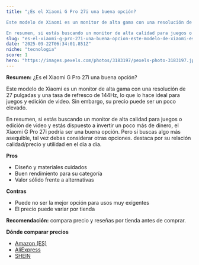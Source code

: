 ```yaml
---
title: "¿Es el Xiaomi G Pro 27i una buena opción?

Este modelo de Xiaomi es un monitor de alta gama con una resolución de 27 pulgadas y una tasa de refresco de 144Hz, lo que lo hace ideal para juegos y edición de video. Sin embargo, su precio puede ser un poco elevado.

En resumen, si estás buscando un monitor de alta calidad para juegos o edición de video y estás dispuesto a invertir un poco más de dinero, el Xiaomi G Pro 27i podría ser una buena opción. Pero si buscas algo más asequible, tal vez debas considerar otras opciones."
slug: "es-el-xiaomi-g-pro-27i-una-buena-opcion-este-modelo-de-xiaomi-es-un-monitor-de-a"
date: "2025-09-22T06:34:01.851Z"
niche: "tecnologia"
score: 1
hero: "https://images.pexels.com/photos/3183197/pexels-photo-3183197.jpeg?auto=compress&cs=tinysrgb&fit=crop&h=627&w=1200&auto=compress&cs=tinysrgb&w=1200&h=675&fit=crop"
---
```


**Resumen:** ¿Es el Xiaomi G Pro 27i una buena opción?

Este modelo de Xiaomi es un monitor de alta gama con una resolución de 27 pulgadas y una tasa de refresco de 144Hz, lo que lo hace ideal para juegos y edición de video. Sin embargo, su precio puede ser un poco elevado.

En resumen, si estás buscando un monitor de alta calidad para juegos o edición de video y estás dispuesto a invertir un poco más de dinero, el Xiaomi G Pro 27i podría ser una buena opción. Pero si buscas algo más asequible, tal vez debas considerar otras opciones. destaca por su relación calidad/precio y utilidad en el día a día.

**Pros**
- Diseño y materiales cuidados
- Buen rendimiento para su categoría
- Valor sólido frente a alternativas

**Contras**
- Puede no ser la mejor opción para usos muy exigentes
- El precio puede variar por tienda

**Recomendación:** compara precio y reseñas por tienda antes de comprar.

**Dónde comparar precios**
- [Amazon (ES)](https://www.amazon.es/s?k=%C2%BFEs%20el%20Xiaomi%20G%20Pro%2027i%20una%20buena%20opci%C3%B3n%3F%0A%0AEste%20modelo%20de%20Xiaomi%20es%20un%20monitor%20de%20alta%20gama%20con%20una%20resoluci%C3%B3n%20de%2027%20pulgadas%20y%20una%20tasa%20de%20refresco%20de%20144Hz%2C%20lo%20que%20lo%20hace%20ideal%20para%20juegos%20y%20edici%C3%B3n%20de%20video.%20Sin%20embargo%2C%20su%20precio%20puede%20ser%20un%20poco%20elevado.%0A%0AEn%20resumen%2C%20si%20est%C3%A1s%20buscando%20un%20monitor%20de%20alta%20calidad%20para%20juegos%20o%20edici%C3%B3n%20de%20video%20y%20est%C3%A1s%20dispuesto%20a%20invertir%20un%20poco%20m%C3%A1s%20de%20dinero%2C%20el%20Xiaomi%20G%20Pro%2027i%20podr%C3%ADa%20ser%20una%20buena%20opci%C3%B3n.%20Pero%20si%20buscas%20algo%20m%C3%A1s%20asequible%2C%20tal%20vez%20debas%20considerar%20otras%20opciones.&tag=teknovashop25-21)
- [AliExpress](https://www.aliexpress.com/wholesale?SearchText=%C2%BFEs%20el%20Xiaomi%20G%20Pro%2027i%20una%20buena%20opci%C3%B3n%3F%0A%0AEste%20modelo%20de%20Xiaomi%20es%20un%20monitor%20de%20alta%20gama%20con%20una%20resoluci%C3%B3n%20de%2027%20pulgadas%20y%20una%20tasa%20de%20refresco%20de%20144Hz%2C%20lo%20que%20lo%20hace%20ideal%20para%20juegos%20y%20edici%C3%B3n%20de%20video.%20Sin%20embargo%2C%20su%20precio%20puede%20ser%20un%20poco%20elevado.%0A%0AEn%20resumen%2C%20si%20est%C3%A1s%20buscando%20un%20monitor%20de%20alta%20calidad%20para%20juegos%20o%20edici%C3%B3n%20de%20video%20y%20est%C3%A1s%20dispuesto%20a%20invertir%20un%20poco%20m%C3%A1s%20de%20dinero%2C%20el%20Xiaomi%20G%20Pro%2027i%20podr%C3%ADa%20ser%20una%20buena%20opci%C3%B3n.%20Pero%20si%20buscas%20algo%20m%C3%A1s%20asequible%2C%20tal%20vez%20debas%20considerar%20otras%20opciones.)
- [SHEIN](https://www.shein.com/pdsearch/%C2%BFEs%20el%20Xiaomi%20G%20Pro%2027i%20una%20buena%20opci%C3%B3n%3F%0A%0AEste%20modelo%20de%20Xiaomi%20es%20un%20monitor%20de%20alta%20gama%20con%20una%20resoluci%C3%B3n%20de%2027%20pulgadas%20y%20una%20tasa%20de%20refresco%20de%20144Hz%2C%20lo%20que%20lo%20hace%20ideal%20para%20juegos%20y%20edici%C3%B3n%20de%20video.%20Sin%20embargo%2C%20su%20precio%20puede%20ser%20un%20poco%20elevado.%0A%0AEn%20resumen%2C%20si%20est%C3%A1s%20buscando%20un%20monitor%20de%20alta%20calidad%20para%20juegos%20o%20edici%C3%B3n%20de%20video%20y%20est%C3%A1s%20dispuesto%20a%20invertir%20un%20poco%20m%C3%A1s%20de%20dinero%2C%20el%20Xiaomi%20G%20Pro%2027i%20podr%C3%ADa%20ser%20una%20buena%20opci%C3%B3n.%20Pero%20si%20buscas%20algo%20m%C3%A1s%20asequible%2C%20tal%20vez%20debas%20considerar%20otras%20opciones.)